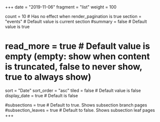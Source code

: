+++
date = "2019-11-06"
fragment = "list"
weight = 100

count = 10 # Has no effect when render_pagination is true
section = "events" # Default value is current section
#summary = false # Default value is true
# read_more = true # Default value is empty (empty: show when content is truncated, false to never show, true to always show)
sort = "Date"
sort_order = "asc"
tiled = false # Default value is false
display_date = true # Default is false

#subsections = true # Default to true. Shows subsection branch pages
#subsection_leaves = true # Default to false. Shows subsection leaf pages
+++
